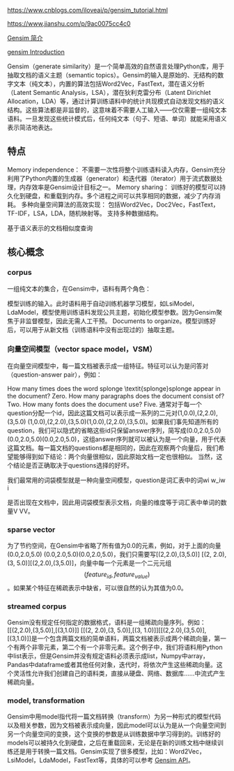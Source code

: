 https://www.cnblogs.com/iloveai/p/gensim_tutorial.html

https://www.jianshu.com/p/9ac0075cc4c0

[Gensim 简介](https://blog.csdn.net/hohaizx/article/details/84068198)

[gensim  Introduction](https://radimrehurek.com/gensim/intro.html)

Gensim（generate similarity）是一个简单高效的自然语言处理Python库，用于抽取文档的语义主题（semantic topics）。Gensim的输入是原始的、无结构的数字文本（纯文本），内置的算法包括Word2Vec，FastText，潜在语义分析（Latent Semantic Analysis，LSA），潜在狄利克雷分布（Latent Dirichlet Allocation，LDA）等，通过计算训练语料中的统计共现模式自动发现文档的语义结构。这些算法都是非监督的，这意味着不需要人工输入——仅仅需要一组纯文本语料。一旦发现这些统计模式后，任何纯文本（句子、短语、单词）就能采用语义表示简洁地表达。

## 特点

Memory independence： 不需要一次性将整个训练语料读入内存，Gensim充分利用了Python内置的生成器（generator）和迭代器（iterator）用于流式数据处理，内存效率是Gensim设计目标之一。
Memory sharing： 训练好的模型可以持久化到硬盘，和重载到内存。多个进程之间可以共享相同的数据，减少了内存消耗。
多种向量空间算法的高效实现： 包括Word2Vec，Doc2Vec，FastText，TF-IDF，LSA，LDA，随机映射等。
支持多种数据结构。

基于语义表示的文档相似度查询

## 核心概念

### corpus

一组纯文本的集合，在Gensim中，语料有两个角色：

模型训练的输入。此时语料用于自动训练机器学习模型，如LsiModel，LdaModel，模型使用训练语料发现公共主题，初始化模型参数。因为Gensim聚焦于非监督模型，因此无需人工干预。
Documents to organize。模型训练好后，可以用于从新文档（训练语料中没有出现过的）抽取主题。

### 向量空间模型（vector space model，VSM）

在向量空间模型中，每一篇文档被表示成一组特征。特征可以认为是问答对（question-answer pair），例如：

How many times does the word splonge \textit{splonge}splonge appear in the document? Zero.
How many paragraphs does the document consist of? Two.
How many fonts does the document use? Five.
通常对于每一个question分配一个id，因此这篇文档可以表示成一系列的二元对(1,0.0),(2,2.0),(3,5.0) (1,0.0),(2,2.0),(3,5.0)(1,0.0),(2,2.0),(3,5.0)。如果我们事先知道所有的question，我们可以隐式的省略这些id只保留answer序列，简写成(0.0,2.0,5.0) (0.0,2.0,5.0)(0.0,2.0,5.0)，这组answer序列就可以被认为是一个向量，用于代表这篇文档。每一篇文档的questions都是相同的，因此在观察两个向量后，我们希望能够得到如下结论：两个向量很相似，因此原始文档一定也很相似。 当然，这个结论是否正确取决于questions选择的好坏。

我们最常用的词袋模型就是一种向量空间模型，question是词汇表中的词wi w_iw 
i
	
 是否出现在文档中，因此用词袋模型表示文档，向量的维度等于词汇表中单词的数量V VV。

### sparse vector

为了节约空间，在Gensim中省略了所有值为0.0的元素，例如，对于上面的向量(0.0,2.0,5.0) (0.0,2.0,5.0)(0.0,2.0,5.0)，我们只需要写[(2,2.0),(3,5.0)] [(2, 2.0),(3, 5.0)][(2,2.0),(3,5.0)]，向量中每一个元素是一个二元元组
$$
(feature_{id}, feature_{value})
$$
。如果某个特征在稀疏表示中缺省，可以很自然的认为其值为0.0。

### streamed corpus

Gensim没有规定任何指定的数据格式，语料是一组稀疏向量序列。例如：[[(2,2.0),(3,5.0)],[(3,1.0)]] [[(2, 2.0),(3, 5.0)],[(3, 1.0)]][[(2,2.0),(3,5.0)],[(3,1.0)]]是一个包含两篇文档的简单语料，两篇文档被表示成两个稀疏向量，第一个有两个非零元素，第二个有一个非零元素。这个例子中，我们将语料用Python中list表示，但是Gensim并没有规定语料必须表示成list，Numpy中array，Pandas中dataframe或者其他任何对象，迭代时，将依次产生这些稀疏向量。这个灵活性允许我们创建自己的语料类，直接从硬盘、网络、数据库……中流式产生稀疏向量。

### model, transformation

Gensim中用model指代将一篇文档转换（transform）为另一种形式的模型代码以及相关参数，因为文档被表示成向量，因此model可以认为是从一个向量空间到另一个向量空间的变换，这个变换的参数是从训练数据中学习得到的。训练好的models可以被持久化到硬盘，之后在重载回来，无论是在新的训练文档中继续训练还是用于转换一篇文档。Gensim实现了很多模型，比如：Word2Vec，LsiModel，LdaModel，FastText等，具体的可以参考 [Gensim API](https://radimrehurek.com/gensim/apiref.html)。





















